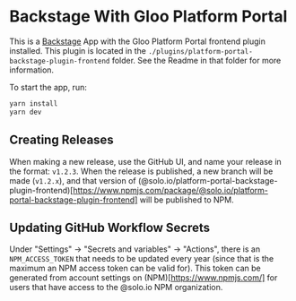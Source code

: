 # Backstage With Gloo Platform Portal

This is a [Backstage](https://backstage.io) App with the Gloo Platform Portal frontend plugin installed. This plugin is located in the `./plugins/platform-portal-backstage-plugin-frontend` folder. See the Readme in that folder for more information.

To start the app, run:

```sh
yarn install
yarn dev
```

## Creating Releases

When making a new release, use the GitHub UI, and name your release in the format: `v1.2.3`. When the release is published, a new branch will be made (`v1.2.x`), and that version of (@solo.io/platform-portal-backstage-plugin-frontend)[https://www.npmjs.com/package/@solo.io/platform-portal-backstage-plugin-frontend] will be published to NPM.

## Updating GitHub Workflow Secrets

Under "Settings" -> "Secrets and variables" -> "Actions", there is an `NPM_ACCESS_TOKEN` that needs to be updated every year (since that is the maximum an NPM access token can be valid for). This token can be generated from account settings on (NPM)[https://www.npmjs.com/] for users that have access to the @solo.io NPM organization.
